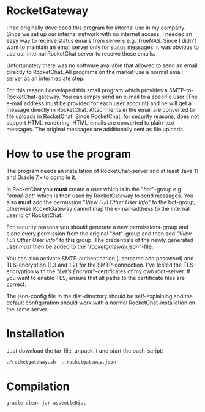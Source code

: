# RocketGateway

I had originally developed this program for internal use in my company. Since we set up our internal network with no
internet access, I needed an easy way to receive status emails from servers e.g. TrueNAS. Since I didn't want to maintain an
email server only for status messages, it was obvious to use our internal RocketChat server to receive these emails.

Unfortunately there was no software available that allowed to send an email directly to RocketChat. All programs on the
market use a normal email server as an intermediate step.

For this reason I developed this small program which provides a SMTP-to-RocketChat-gateway. You can simply send an e-mail
to a specific user (The e-mail address must be provided for each user account) and he will get a message directly in 
RocketChat. Attachments in the email are converted to file uploads in RocketChat. Since RocketChat, for security 
reasons, does not support HTML-rendering, HTML-emails are converted to plain-text messages. The original messages
are additionally sent as file uploads.

# How to use the program

The program needs an installation of RocketChat-server and at least Java 11 and Gradle 7.x to compile it.

In RocketChat you __must__ create a user which is in the "_bot_"-group e.g. "_email-bot_" which is then used 
by RocketGateway to send messages. You also __must__ add the permission "_View Full Other User Info_" to the 
bot-group, otherwise RocketGateway cannot map the e-mail-address to the internal user id of RocketChat.

For security reasons you should generate a new permissions-group and clone every permission from the original
"_bot_"-group and then add "_View Full Other User Info_" to this group. The credentials of the newly generated 
user _must_ then be added to the "_rocketgateway.json_"-file.

You can also activate SMTP-authentication (username and password) and TLS-encryption (1.3 and 1.2) for the
SMTP-connection. I've tested the TLS-encryption with the "_Let's Encrypt_"-certificates of my own root-server.
If you want to enable TLS, ensure that all paths to the certificate files are correct.

The json-config file in the dist-directory should be self-explaining and the default configuration should work
with a normal RocketChat-installation on the same server.

# Installation

Just download the tar-file, unpack it and start the bash-script:

```bash
./rocketgateway.sh -c rocketgateway.json
```

# Compilation

```bash
gradle clean jar assembleDist
```
